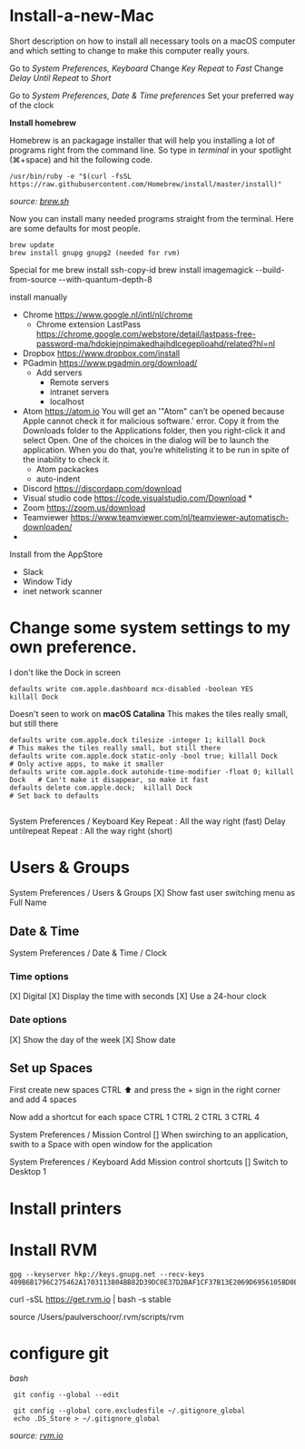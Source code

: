 # Install-a-new-Mac
Short description on how to install all necessary tools on a macOS computer and which setting to change to make this computer really yours.

Go to *System Preferences, Keyboard*
Change *Key Repeat* to *Fast*
Change *Delay Until Repeat* to *Short*

Go to *System Preferences, Date & Time preferences*
Set your preferred way of the clock






**Install homebrew**

Homebrew is an packagage installer that will help you installing a lot of programs right from the command line. So type in *terminal* in your spotlight (⌘+space) and hit the following code.

    /usr/bin/ruby -e "$(curl -fsSL https://raw.githubusercontent.com/Homebrew/install/master/install)"

*source: [brew.sh](https://brew.sh/)*

Now you can install many needed programs straight from the terminal.
Here are some defaults for most people.

    brew update
    brew install gnupg gnupg2 (needed for rvm)    
    
Special for me
    brew install ssh-copy-id
    brew install imagemagick --build-from-source --with-quantum-depth-8
    


install manually
* Chrome https://www.google.nl/intl/nl/chrome
  * Chrome extension LastPass https://chrome.google.com/webstore/detail/lastpass-free-password-ma/hdokiejnpimakedhajhdlcegeplioahd/related?hl=nl
* Dropbox https://www.dropbox.com/install
* PGadmin https://www.pgadmin.org/download/
  * Add servers
    * Remote servers
    * intranet servers
    * localhost
* Atom https://atom.io
  You will get an '"Atom" can’t be opened because Apple cannot check it for malicious software.' error.
  Copy it from the Downloads folder to the Applications folder, then you right-click it and select Open. One of the choices in the dialog will be to launch the application. When you do that, you’re whitelisting it to be run in spite of the inability to check it.
  * Atom packackes
  * auto-indent
* Discord https://discordapp.com/download
* Visual studio code https://code.visualstudio.com/Download
  *
* Zoom  https://zoom.us/download
* Teamviewer https://www.teamviewer.com/nl/teamviewer-automatisch-downloaden/
* 

Install from the AppStore
* Slack
* Window Tidy
* inet network scanner

# Change some system settings to my own preference.
I don't like the Dock in screen

    defaults write com.apple.dashboard mcx-disabled -boolean YES
    killall Dock

Doesn't seen to work on **macOS Catalina**
    This makes the tiles really small, but still there
    
    defaults write com.apple.dock tilesize -integer 1; killall Dock               # This makes the tiles really small, but still there
    defaults write com.apple.dock static-only -bool true; killall Dock            # Only active apps, to make it smaller
    defaults write com.apple.dock autohide-time-modifier -float 0; killall Dock   # Can't make it disappear, so make it fast
    defaults delete com.apple.dock;  killall Dock                                 # Set back to defaults

## 
System Preferences / Keyboard
Key Repeat :               All the way right (fast)
Delay untilrepeat Repeat : All the way right (short)

# Users & Groups
System Preferences / Users & Groups
[X] Show fast user switching menu as Full Name 

## Date & Time
System Preferences / Date & Time / Clock

### Time options
[X] Digital
[X] Display the time with seconds
[X] Use a 24-hour clock

### Date options
[X] Show the day of the week
[X] Show date



## Set up Spaces

First create new spaces
CTRL ⬆️
and press the + sign in the right corner and add 4 spaces

Now add a shortcut for each space
CTRL 1
CTRL 2
CTRL 3
CTRL 4

System Preferences / Mission Control 
[] When swirching to an application, swith to a Space with open window for the application


System Preferences / Keyboard
Add Mission control shortcuts
[] Switch to Desktop 1

# Install printers

# Install RVM

    gpg --keyserver hkp://keys.gnupg.net --recv-keys 409B6B1796C275462A1703113804BB82D39DC0E37D2BAF1CF37B13E2069D6956105BD0E739499BDB
    
  curl -sSL https://get.rvm.io | bash -s stable
  
   source /Users/paulverschoor/.rvm/scripts/rvm
  
 # configure git
 *bash*
 
     git config --global --edit
     
     git config --global core.excludesfile ~/.gitignore_global
     echo .DS_Store > ~/.gitignore_global
     

*source: [rvm.io](http://rvm.io)* 
